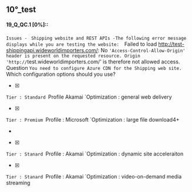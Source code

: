 ##   10°_test


#### 19_Q_QC.1 [0%]::
`Issues -
`
`Shipping website and REST APIs -The following error message displays while you are testing the website: 
`Failed to load http://test-shippingapi.wideworldimporters.com/: No `'Access-Control-Allow-Origin' header is present on the requested resource. Origin 'http://`test.wideworldimporters.com/' is therefore not allowed access.
`
`Question
`You need to configure Azure CDN for the Shipping web site.
`Which configuration options should you use?


- [x] 
`Tier : Standard
`Profile Akamai
`Optimization : general web delivery

- [x] 
`Tier : Premium
`Profile : Microsoft
`Optimization : large file download4+







-

- [x] 
`Tier : Stanard
`Profile : Akamai
`Optimization : dynamic site acceleraiton

- [x] 
`Tier : Stanard
`Profile : Akamai
`Optimization : video-on-demand media streaming